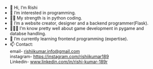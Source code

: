 - 👋 Hi, I’m Rishi
- 👀 I’m interested in programming.
- 💪🏻 My strength is in python coding.
- 🌱 I’m a website creator, designer and a backend programmer(Flask).
- 🙋🏻‍♂️ I’m know pretty well about game development in pygame and databse handling.
- 💞️ I’m currently learning frontend programming (expertise).
- 📫 Contact:
<br> email- rishiikumar.info@gmail.com 
<br> instagram- https://instagram.com/rishiikumar189
<br> Linkedin- www.linkedin.com/in/rishi-kumar-189r

<!---
RishiiKr/RishiiKr is a ✨ special ✨ repository because its `README.md` (this file) appears on your GitHub profile.
You can click the Preview link to take a look at your changes.
--->
